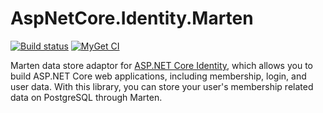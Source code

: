 # AspNetCore.Identity.Marten

[![Build status](https://ci.appveyor.com/api/projects/status/8hl3swi6rhicwuas/branch/master?svg=true)](https://ci.appveyor.com/project/kedarvaidya/aspnetcore-identity-marten/branch/master)
[![MyGet CI](https://img.shields.io/myget/kedarvaidya-ci/v/AspNetCore.Identity.Marten.svg?label=MyGet%20CI)](https://www.myget.org/feed/kedarvaidya-ci/package/nuget/AspNetCore.Identity.Marten)

Marten data store adaptor for [ASP.NET Core Identity](https://github.com/aspnet/Identity), which allows you to build ASP.NET Core web applications, including membership, login, and user data. With this library, you can store your user's membership related data on PostgreSQL through Marten.